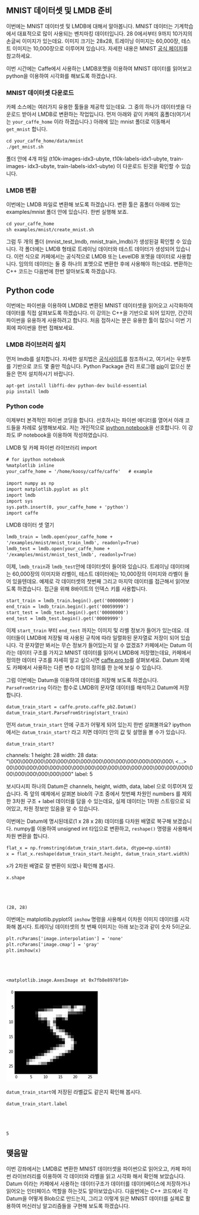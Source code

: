 
## MNIST 데이터셋 및 LMDB 준비

이번에는 MNIST 데이터셋 및 LMDB에 대해서 알아봅니다. MNIST 데이터는 기계학습에서 대표적으로 많이 사용되는 벤치마킹 데이터입니다.
28 0에서부터 9까지 10가지의 손글씨 이미지가 있는데요. 이미지 크기는 28x28, 트레이닝 이미지는 60,000장, 테스트 이미지는
10,000장으로 이루어져 있습니다. 자세한 내용은 MNIST [공식 페이지](http://yann.lecun.com/exdb/mnist/
)를 참고하세요.

이번 시간에는 Caffe에서 사용하는 LMDB포멧을 이용하여 MNIST 데이터를 읽어보고 python을 이용하여 시각화를 해보도록 하겠습니다.

### MNIST 데이터셋 다운로드

카페 소스에는 여러가지 유용한 툴들을 제공학 있는데요. 그 중의 하나가 데이터셋을 다운로드 받아서 LMDB로 변환하는 작업입니다. 먼저 아래와
같이 카페의 홈폴더(여기서는 `your_caffe_home` 이라 하겠습니다.) 아래에 있는 mnist 폴더로 이동해서 `get_mnist`
합니다.

```
cd your_caffe_home/data/mnist
./get_mnist.sh
```

폴더 안에 4개 파일 (t10k-images-idx3-ubyte, t10k-labels-idx1-ubyte, train-images-
idx3-ubyte,
train-labels-idx1-ubyte) 이 다운로드 된것을 확인할 수 있습니다.

### LMDB 변환

이번에는 LMDB 파일로 변환해 보도록 하겠습니다. 변환 툴은 홈폴더 아래에 있는 examples/mnist 폴더 안에 있습니다. 한번 실행해
보죠.

```
cd your_caffe_home
sh examples/mnist/create_mnist.sh
```

그럼 두 개의 폴더 (mnist_test_lmdb, mnist_train_lmdb)가 생성된걸 확인할 수 있습니다. 각 폴더에는 LMDB 형태로
트레이닝 데이터와 테스트 데이터가 생성되어 있습니다. 이런 식으로 카페에서는 공식적으로 LMDB 또는 LevelDB 포멧을 데이터로 사용합니다.
임의의 데이터는 둘 중 하나의 포멧으로 변환한 후에 사용해야 하는데요. 변환하는 C++ 코드는 다음번에 한번 알아보도록 하겠습니다.

## Python code

이번에는 파이썬을 이용하여 LMDB로 변환된 MNIST 데이터셋을 읽어오고 시각화하여 데이터를 직접 살펴보도록 하겠습니다. 이 강의는 C++을 기반으로 되어 있지만, 간간히 파이썬을 유용하게 사용하려고 합니다. 처음 접하시는 분은 유용한 툴이 많으니 이번 기회에 파이썬을 한번 접해보세요. 

### LMDB 라이브러리 설치 

먼저 lmdb를 설치합니다. 자세한 설치법은 [공식사이트](https://lmdb.readthedocs.org/en/release/)를
참조하시고, 여기서는 우분투를 기반으로 코드 몇 줄만 적습니다. Python Package 관리 프로그램
[pip](https://pypi.python.org/pypi/pip)이 없으신 분들은 먼저 설치하시기 바랍니다.

```
apt-get install libffi-dev python-dev build-essential
pip install lmdb
```

### Python code

이제부터 본격적인 파이썬 코딩을 합니다. 선호하시는 파이썬 에디터를 열어서 아래 코드들을 차례로 실행해보세요. 저는 개인적으로 [ipython
notebook](http://ipython.org/notebook.html)을 선호합니다. 이 강좌도 IP notebook을 이용하여
작성하였습니다.

LMDB 및 카페 파이썬 라이브러리 import


    # for ipython notebook
    %matplotlib inline  
    your_caffe_home = '/home/koosy/caffe/caffe'   # example
    
    import numpy as np
    import matplotlib.pyplot as plt
    import lmdb
    import sys
    sys.path.insert(0, your_caffe_home + 'python')
    import caffe

LMDB 데이터 셋 열기


    lmdb_train = lmdb.open(your_caffe_home + '/examples/mnist/mnist_train_lmdb', readonly=True)
    lmdb_test = lmdb.open(your_caffe_home + '/examples/mnist/mnist_test_lmdb', readonly=True)

이제, `lmdb_train`과 `lmdb_test`안에 데이터셋이 들어와 있습니다. 트레이닝 데이터에는 60,000장의 이미지와 라벨이,
테스트 데이터에는 10,000장의 이미지와 라벨이 들어 있을텐데요. 예제로 각 데이터셋의 첫번째 그리고 마지막 데이터를 접근해서 읽어보도록
하겠습니다. 접근을 위해 8바이트의 인덱스 키를 사용합니다.


    start_train = lmdb_train.begin().get('00000000')
    end_train = lmdb_train.begin().get('00059999')
    start_test = lmdb_test.begin().get('00000000')
    end_test = lmdb_test.begin().get('00009999')

이제 `start_train` 부터 `end_test` 까지는 이미지 및 라벨 정보가 들어가 있는데요. 데이터들이 LMDB에 저장될 때 사용된
규칙에 따라 일렬화된 문자열로 저장이 되어 있습니다. 각 문자열만 봐서는 무슨 정보가 들어있는지 알 수 없겠죠? 카페에서는 Datum 이라는
데이터 구조를 가지고 MNIST 데이터를 읽어서 LMDB에 저장했는데요, 카페에서 정의한 데이터 구조를 자세히 알고 싶으시면 [caffe.pro
to](https://github.com/BVLC/caffe/blob/master/src/caffe/proto/caffe.proto)를
살펴보세요. Datum 외에도 카페에서 사용하는 다른 변수 타입의 정의를 한 눈에 보실 수 있습니다.

그럼 이번에는 Datum을 이용하여 데이터를 저장해 보도록 하겠습니다. `ParseFromString` 이라는 함수로 LMDB의 문자열 데이터를
해석하고 Datum에 저장합니다.


    datum_train_start = caffe.proto.caffe_pb2.Datum()
    datum_train_start.ParseFromString(start_train)

먼저 `datum_train_start` 안에 구조가 어떻게 되어 있는지 한번 살펴볼까요? ipython에서는
`datum_train_start?` 라고 치면 데이터 안의 값 및 설명을 볼 수가 있습니다.


    datum_train_start?

channels: 1
height: 28
width: 28
data: "\000\000\000\000\000\000\000\000\000\000\000\000\000\000\ <...> 00\000\000\000\000\000\000\000\000\000\000\000\000\000\000\000\000\000\000\000\000\000"
label: 5

보시다시피 하나의 Datum은  channels, height, width, data, label 으로 이루어져 있습니다. 즉 앞의 예제에서
살펴본 blob의 구조 중에서 첫번째 차원인 numbers 를 제외한 3차원 구조 + label 데이터를 담을 수 있는데요, 실제 데이터는
1차원 스트링으로 되어있고, 차원 정보만 있음을 알 수 있습니다.

이번에는 Datum에 명시된데로(1 x 28 x 28) 데이터를 다차원 배열로 복구해 보겠습니다. numpy를 이용하여 unsigned int
타입으로 변환하고, `reshape()` 명령을 사용해서 차원 변환을 합니다.


    flat_x = np.fromstring(datum_train_start.data, dtype=np.uint8)
    x = flat_x.reshape(datum_train_start.height, datum_train_start.width)

`x`가 2차원 배열로 잘 변환이 되었나 확인해 봅시다.


    x.shape




    (28, 28)



이번에는 matplotlib.pyplot의 `imshow` 명령을 사용해서 이차원 이미지 데이터를 시각화해 봅시다. 트레이닝 데이터셋의 첫 번째
이미지는 아래 보는것과 같이 숫자 5이군요.


    plt.rcParams['image.interpolation'] = 'none'
    plt.rcParams['image.cmap'] = 'gray'
    plt.imshow(x)




    <matplotlib.image.AxesImage at 0x7fb8e8978f10>




![png](caffe_ex3_mnist_files/caffe_ex3_mnist_35_1.png)


`datum_train_start`에 저장된 라벨값도 같은지 확인해 봅시다.


    datum_train_start.label




    5



## 맺음말

이번 강좌에서는 LMDB로 변환한 MNIST 데이터셋을 파이썬으로 읽어오고, 카페 파이썬 라이브러리를 이용하여 각 데이터와 라벨을 읽고 시각화
해서 확인해 보았습니다. Datum 이라는 카페에서 사용하는 데이터구조가 데이터를 데이터베이스에 저장하거나 읽어오는 인터페이스 역할을 하는것도
알아보았습니다. 다음번에는 C++ 코드에서 각 Datum을 어떻게 Blob으로 만드는지, 그리고 이렇게 읽은 MNIST 데이터를 실제로 활용하여
머신러닝 알고리즘들을 구현해 보도록 하겠습니다.


    
